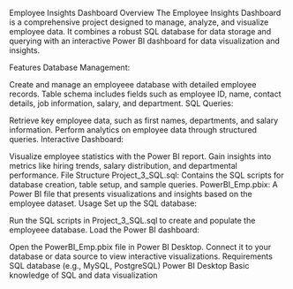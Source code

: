 Employee Insights Dashboard
Overview
The Employee Insights Dashboard is a comprehensive project designed to manage, analyze, and visualize employee data. It combines a robust SQL database for data storage and querying with an interactive Power BI dashboard for data visualization and insights.

Features
Database Management:

Create and manage an employeee database with detailed employee records.
Table schema includes fields such as employee ID, name, contact details, job information, salary, and department.
SQL Queries:

Retrieve key employee data, such as first names, departments, and salary information.
Perform analytics on employee data through structured queries.
Interactive Dashboard:

Visualize employee statistics with the Power BI report.
Gain insights into metrics like hiring trends, salary distribution, and departmental performance.
File Structure
Project_3_SQL.sql: Contains the SQL scripts for database creation, table setup, and sample queries.
PowerBI_Emp.pbix: A Power BI file that presents visualizations and insights based on the employee dataset.
Usage
Set up the SQL database:

Run the SQL scripts in Project_3_SQL.sql to create and populate the employeee database.
Load the Power BI dashboard:

Open the PowerBI_Emp.pbix file in Power BI Desktop.
Connect it to your database or data source to view interactive visualizations.
Requirements
SQL database (e.g., MySQL, PostgreSQL)
Power BI Desktop
Basic knowledge of SQL and data visualization
